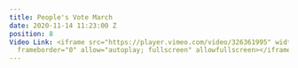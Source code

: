 ```yaml
---
title: People's Vote March
date: 2020-11-14 11:23:00 Z
position: 8
Video Link: <iframe src="https://player.vimeo.com/video/326361995" width="640" height="360"
  frameborder="0" allow="autoplay; fullscreen" allowfullscreen></iframe>
---
```


